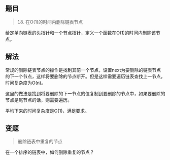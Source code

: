 ## 题目

> 18. 在O(1)的时间内删除链表节点

给定单向链表的头指针和一个节点指针，定义一个函数在O(1)的时间内删除该节点。

## 解法

常规的删除链表节点的操作是找到其前一个节点，设置next为要删除的链表节点的下一个节点，这样将要删除的节点断开。但是这样需要遍历链表查找上一节点，时间复杂度为O(n)。

这里的做法是找到将要删除的下一节点的值复制到要删除的节点中，如果要删除的节点是尾节点的话，则需要遍历。

平均下来的时间复杂度是O(1)，满足要求。

## 变题

> 删除链表中重复的节点

在一个排序的链表中，如何删除重复的节点？